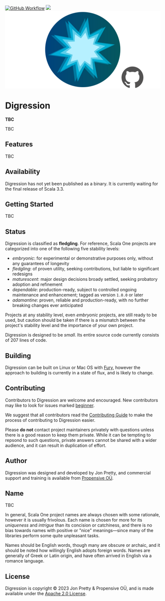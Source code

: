 [<img alt="GitHub Workflow" src="https://img.shields.io/github/actions/workflow/status/propensive/digression/main.yml?style=for-the-badge" height="24">](https://github.com/propensive/digression/actions)
[<img src="https://img.shields.io/discord/633198088311537684?color=8899f7&label=DISCORD&style=for-the-badge" height="24">](https://discord.gg/7b6mpF6Qcf)
<img src="/doc/images/github.png" valign="middle">

# Digression

__TBC__

TBC

## Features

TBC


## Availability

Digression has not yet been published as a binary. It is currently waiting for the
final release of Scala 3.3.

## Getting Started

TBC



## Status

Digression is classified as __fledgling__. For reference, Scala One projects are
categorized into one of the following five stability levels:

- _embryonic_: for experimental or demonstrative purposes only, without any guarantees of longevity
- _fledgling_: of proven utility, seeking contributions, but liable to significant redesigns
- _maturescent_: major design decisions broady settled, seeking probatory adoption and refinement
- _dependable_: production-ready, subject to controlled ongoing maintenance and enhancement; tagged as version `1.0.0` or later
- _adamantine_: proven, reliable and production-ready, with no further breaking changes ever anticipated

Projects at any stability level, even _embryonic_ projects, are still ready to
be used, but caution should be taken if there is a mismatch between the
project's stability level and the importance of your own project.

Digression is designed to be _small_. Its entire source code currently consists
of 207 lines of code.

## Building

Digression can be built on Linux or Mac OS with [Fury](/propensive/fury), however
the approach to building is currently in a state of flux, and is likely to
change.

## Contributing

Contributors to Digression are welcome and encouraged. New contributors may like to look for issues marked
<a href="https://github.com/propensive/digression/labels/beginner">beginner</a>.

We suggest that all contributors read the [Contributing Guide](/contributing.md) to make the process of
contributing to Digression easier.

Please __do not__ contact project maintainers privately with questions unless
there is a good reason to keep them private. While it can be tempting to
repsond to such questions, private answers cannot be shared with a wider
audience, and it can result in duplication of effort.

## Author

Digression was designed and developed by Jon Pretty, and commercial support and training is available from
[Propensive O&Uuml;](https://propensive.com/).



## Name

TBC

In general, Scala One project names are always chosen with some rationale, however it is usually
frivolous. Each name is chosen for more for its _uniqueness_ and _intrigue_ than its concision or
catchiness, and there is no bias towards names with positive or "nice" meanings—since many of the
libraries perform some quite unpleasant tasks.

Names should be English words, though many are obscure or archaic, and it should be noted how
willingly English adopts foreign words. Names are generally of Greek or Latin origin, and have
often arrived in English via a romance language.

## License

Digression is copyright &copy; 2023 Jon Pretty & Propensive O&Uuml;, and is made available under the
[Apache 2.0 License](/license.md).

